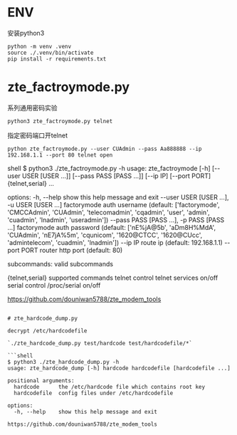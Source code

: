 # ENV
安装python3
```
python -m venv .venv
source ./.venv/bin/activate
pip install -r requirements.txt
```

# zte_factroymode.py
系列通用密码实验
```
python3 zte_factroymode.py telnet
```
指定密码端口开telnet
```
python zte_factroymode.py --user CUAdmin --pass Aa888888 --ip 192.168.1.1 --port 80 telnet open
```
shell
$ python3 ./zte_factroymode.py -h
usage: zte_factroymode [-h] [--user USER [USER ...]] [--pass PASS [PASS ...]] [--ip IP] [--port PORT] {telnet,serial} ...

options:
  -h, --help            show this help message and exit
  --user USER [USER ...], -u USER [USER ...]
                        factorymode auth username (default: ['factorymode', 'CMCCAdmin', 'CUAdmin', 'telecomadmin', 'cqadmin', 'user', 'admin', 'cuadmin', 'lnadmin', 'useradmin'])
  --pass PASS [PASS ...], -p PASS [PASS ...]
                        factorymode auth password (default: ['nE%jA@5b', 'aDm8H%MdA', 'CUAdmin', 'nE7jA%5m', 'cqunicom', '1620@CTCC', '1620@CUcc', 'admintelecom', 'cuadmin', 'lnadmin'])
  --ip IP               route ip (default: 192.168.1.1)
  --port PORT           router http port (default: 80)

subcommands:
  valid subcommands

  {telnet,serial}       supported commands
    telnet              control telnet services on/off
    serial              control /proc/serial on/off

https://github.com/douniwan5788/zte_modem_tools
```

# zte_hardcode_dump.py

decrypt /etc/hardcodefile

`./zte_hardcode_dump.py test/hardcode test/hardcodefile/*`

```shell
$ python3 ./zte_hardcode_dump.py -h
usage: zte_hardcode_dump [-h] hardcode hardcodefile [hardcodefile ...]

positional arguments:
  hardcode      the /etc/hardcode file which contains root key
  hardcodefile  config files under /etc/hardcodefile

options:
  -h, --help    show this help message and exit

https://github.com/douniwan5788/zte_modem_tools
```
